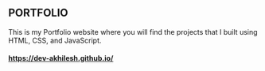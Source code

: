 ## PORTFOLIO
This is my Portfolio website where you will find the projects that I built using HTML, CSS, and JavaScript.
#### https://dev-akhilesh.github.io/
